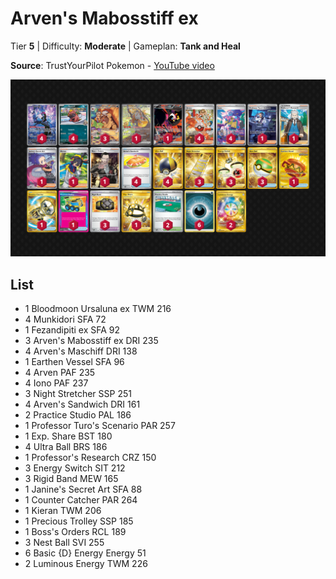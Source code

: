 # Arven's Mabosstiff ex

Tier **5** | Difficulty: **Moderate** | Gameplan: **Tank and Heal**

**Source**: TrustYourPilot Pokemon - [YouTube video](www.youtube.com/watch?v=-TNxWU6t-oA)

![decklist](../../!Images/Standard/17SVI-DRI/Arven%27s%20Mabosstiff%20ex.png)

## List
* 1 Bloodmoon Ursaluna ex TWM 216
* 4 Munkidori SFA 72
* 1 Fezandipiti ex SFA 92
* 3 Arven's Mabosstiff ex DRI 235
* 4 Arven's Maschiff DRI 138
* 1 Earthen Vessel SFA 96
* 4 Arven PAF 235
* 4 Iono PAF 237
* 3 Night Stretcher SSP 251
* 4 Arven's Sandwich DRI 161
* 2 Practice Studio PAL 186
* 1 Professor Turo's Scenario PAR 257
* 1 Exp. Share BST 180
* 4 Ultra Ball BRS 186
* 1 Professor's Research CRZ 150
* 3 Energy Switch SIT 212
* 3 Rigid Band MEW 165
* 1 Janine's Secret Art SFA 88
* 1 Counter Catcher PAR 264
* 1 Kieran TWM 206
* 1 Precious Trolley SSP 185
* 1 Boss's Orders RCL 189
* 3 Nest Ball SVI 255
* 6 Basic {D} Energy Energy 51
* 2 Luminous Energy TWM 226
